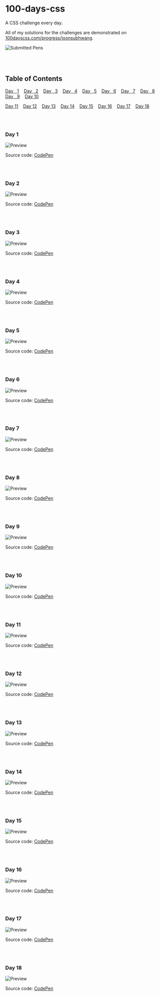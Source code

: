 # 100-days-css
A CSS challenge every day.

All of my solutions for the challenges are demonstrated on [100dayscss.com/progress/joonsubhwang](https://100dayscss.com/progress/joonsubhwang).

![Submitted Pens](https://i.gyazo.com/9f3ab0c5480cd951e6447354c658cd4b.gif)

<br/><br/>


## Table of Contents
[Day &nbsp;&nbsp;1](#day-1) &nbsp;&nbsp; [Day &nbsp;&nbsp;2](#day-2) &nbsp;&nbsp; [Day &nbsp;&nbsp;3](#day-3) &nbsp;&nbsp; [Day &nbsp;&nbsp;4](#day-4) &nbsp;&nbsp; [Day &nbsp;&nbsp;5](#day-5) &nbsp;&nbsp; [Day &nbsp;&nbsp;6](#day-6) &nbsp;&nbsp; [Day &nbsp;&nbsp;7](#day-7) &nbsp;&nbsp; [Day &nbsp;&nbsp;8](#day-8) &nbsp;&nbsp; [Day &nbsp;&nbsp;9](#day-9) &nbsp;&nbsp; [Day 10](#day-10) 

[Day 11](#day-11) &nbsp;&nbsp; [Day 12](#day-12) &nbsp;&nbsp; [Day 13](#day-13) &nbsp;&nbsp; [Day 14](#day-14) &nbsp;&nbsp; [Day 15](#day-15) &nbsp;&nbsp; [Day 16](#day-16) &nbsp;&nbsp; [Day 17](#day-17) &nbsp;&nbsp; [Day 18](#day-18)

<br/><br/>



### Day 1

![Preview](https://i.gyazo.com/370d3173206673dcab8556dd335d0c4f.jpg)

Source code: [CodePen](https://codepen.io/joonsubhwang/pen/yLpXdOg)

<br/><br/>



### Day 2

![Preview](https://i.gyazo.com/1c0efee4200cdc774ab0a4b2f0e2a668.gif)

Source code: [CodePen](https://codepen.io/joonsubhwang/pen/yLpzzNG)

<br/><br/>




### Day 3

![Preview](https://i.gyazo.com/3719afd32a3b90d2ba646725b819bf5c.gif)

Source code: [CodePen](https://codepen.io/joonsubhwang/pen/QWaOjMW)

<br/><br/>




### Day 4

![Preview](https://i.gyazo.com/d7200352fd6494be4445047e08c126ad.gif)

Source code: [CodePen](https://codepen.io/joonsubhwang/pen/xxpjxOo)

<br/><br/>



### Day 5

![Preview](https://i.gyazo.com/5d88924f35b78b750448ec064cb32bac.gif)

Source code: [CodePen](https://codepen.io/joonsubhwang/pen/vYpjVrw)

<br/><br/>



### Day 6

![Preview](https://i.gyazo.com/3aaa1b25c96fa1c47ccfbe51ee1f29f7.gif)

Source code: [CodePen](https://codepen.io/joonsubhwang/pen/XWVPQmP)

<br/><br/>




### Day 7

![Preview](https://i.gyazo.com/4cc0354e7d8d9caf7409132acf06ad6b.gif)

Source code: [CodePen](https://codepen.io/joonsubhwang/pen/zYpMKvW)

<br/><br/>




### Day 8

![Preview](https://i.gyazo.com/67dc7fee29f67b81223c949611f657f5.gif)

Source code: [CodePen](https://codepen.io/joonsubhwang/pen/QWaYObB)

<br/><br/>



### Day 9

![Preview](https://i.gyazo.com/e37752aac02e24e2f04a0c82ee5f84ad.gif)

Source code: [CodePen](https://codepen.io/joonsubhwang/pen/RwxdWXM)

<br/><br/>



### Day 10

![Preview](https://i.gyazo.com/bfae360603cb675d94b903e3f27de7c3.gif)

Source code: [CodePen](https://codepen.io/joonsubhwang/pen/ExoJXEq)

<br/><br/>




### Day 11

![Preview](https://i.gyazo.com/6df22a5002dd7eee57d4b8f869b2d291.gif)

Source code: [CodePen](https://codepen.io/joonsubhwang/pen/gOoNPde)

<br/><br/>




### Day 12

![Preview](https://i.gyazo.com/e927315002137349a512ebbdde854f6d.gif)

Source code: [CodePen](https://codepen.io/joonsubhwang/pen/eYywxXv)

<br/><br/>




### Day 13

![Preview](https://i.gyazo.com/2d852f7955598b15be316a18904073aa.gif)

Source code: [CodePen](https://codepen.io/joonsubhwang/pen/vYpowxe)

<br/><br/>




### Day 14

![Preview](https://i.gyazo.com/a30c9e406b7983e82bed1b42afdc0f08.gif)

Source code: [CodePen](https://codepen.io/joonsubhwang/pen/RwxdWXM)

<br/><br/>




### Day 15

![Preview](https://i.gyazo.com/8766907cd66afadca3f9e364f382dbd4.gif)

Source code: [CodePen](https://codepen.io/joonsubhwang/pen/poaypbG)

<br/><br/>




### Day 16

![Preview](https://i.gyazo.com/8c4cf87bb13c431855c365e4d22eb728.gif)

Source code: [CodePen](https://codepen.io/joonsubhwang/pen/BaJgMRM)

<br/><br/>




### Day 17

![Preview](https://i.gyazo.com/7bdbf051c7e63f1efc9aef4f7fc48eca.gif)

Source code: [CodePen](https://codepen.io/joonsubhwang/pen/zYRKPGE)

<br/><br/>




### Day 18

![Preview](https://i.gyazo.com/98b259588846a42790386168cc0db142.gif)

Source code: [CodePen](https://codepen.io/joonsubhwang/pen/WNMoRBo)

<br/><br/>




